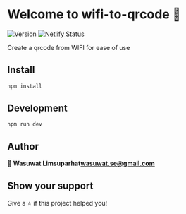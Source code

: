# Welcome to wifi-to-qrcode 👋

![Version](https://img.shields.io/badge/version-0.0.0-blue.svg?cacheSeconds=2592000) [![Netlify Status](https://api.netlify.com/api/v1/badges/02e18da1-06aa-41e6-b047-398fb5b7f3a1/deploy-status)](https://app.netlify.com/sites/wifi-to-qr/deploys)

Create a qrcode from WIFI for ease of use

## Install

```sh
npm install
```

## Development

```sh
npm run dev
```

## Author

👤 **Wasuwat Limsuparhat<wasuwat.se@gmail.com>**


## Show your support

Give a ⭐️ if this project helped you!
